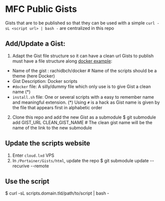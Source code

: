 # MFC Public Gists 
Gists that are to be published so that they can be used with a simple `curl -sL <script url> | bash -` are centralized in this repo 

## Add/Update a Gist:
1) Adapt the Gist file structure so it can have a clean url
Gists to publish must have a file structure along [docker example](https://gist.github.com/rachidbch/9ef6187b57b3e4c415f571d0e2991ae0):<br>
 + Name of the gist :             rachidbch/docker # Name of the scripts should be a theme (here Docker)
 + Gist Description:              Docker scripts
 + `#docker` file:                A silly/dummy file which only use is to give Gist a clean name (*)
 + `install.sh` file:             One or several scripts with a easy to remember name and meaningful extension.
 (*) Using `#` is a hack as Gist name is given by the file that appears first in alphabetic order
2) Clone this repo and add the new Gist as a submodule
  $ git submodule add GIST_URL CLEAN_GIST_NAME  # The clean gist name will be the name of the link to the new submodule


## Update the scripts website 
1) Enter `cloud.lxd` VPS 
2) In `/Portainer/Gists/html`, update the repo
   $ git submodule update --recurive --remote

## Use the script
   $ curl -sL scripts.domain.tld/path/to/script | bash -
